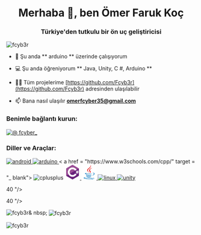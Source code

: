 <h1 align = "center"> Merhaba 👋, ben Ömer Faruk Koç </h1>
<h3 align = "center"> Türkiye'den tutkulu bir ön uç geliştiricisi </h3>

<p align = "left"> <img src = "https://komarev.com/ghpvc/?username=fcyb3r&label=Profile%20views&color=0e75b6&style=flat" alt = "fcyb3r" /> </p>

- 🤞 Şu anda ** arduino ** üzerinde çalışıyorum

- 💻 Şu anda öğreniyorum ** Java, Unity, C #, Arduino **

- 👨‍💻 Tüm projelerime [https://github.com/Fcyb3r](https://github.com/Fcyb3r) adresinden ulaşılabilir

- 📫 Bana nasıl ulaşılır **omerfcyber35@gmail.com**

<h3 align = "left"> Benimle bağlantı kurun: </h3>
<p align = "left">
<a href="https://twitter.com/@fcyber_" target="blank"> <img align = "center" src = "https://cdn.jsdelivr.net/npm/simple-icons@3.0. 1 / icons / twitter.svg "alt =" @ fcyber_ "height =" 30 "width =" 40 "/> </a>
</p>

<h3 align =" left "> Diller ve Araçlar: </h3>
<p align = "left"> <a href="https://developer.android.com" target="_blank"> <img src = "https://raw.githubusercontent.com/devicons/devicon/master/ simgeler / android / android-original-wordmark.svg "alt =" android "width =" 40 "height =" 40 "/> </a> <a href =" https://www.arduino.cc/ "hedef = "_ blank"> <img src = "https://cdn.worldvectorlogo.com/logos/arduino-1.svg" alt = "arduino" width = "40" height = "40" /> </a> < a href = "https://www.w3schools.com/cpp/" target = "_ blank"> <img src = "https://raw.githubusercontent.com/devicons/devicon/master/icons/cplusplus/cplusplus- original.svg "alt = "cplusplus" width = "40" height = "40" /> </a> <a href="https://www.w3schools.com/cs/" target="_blank"> <img src = " https://raw.githubusercontent.com/devicons/devicon/master/icons/csharp/csharp-original.svg "alt =" csharp "width =" 40 "height =" 40 "/> </a> <a href = "https://www.java.com" target = "_ blank"> <img src = "https://raw.githubusercontent.com/devicons/devicon/master/icons/java/java-original.svg" alt = "java" width = "40" height = "40" /> </a> <a href="https://www.linux.org/" target="_blank"> <img src = "https: / /çiğ.githubusercontent.com/devicons/devicon/master/icons/linux/linux-original.svg "alt =" linux "width =" 40 "height =" 40 "/> </a> <a href =" https: // unity.com/ "target =" _ blank "> <img src =" https://www.vectorlogo.zone/logos/unity3d/unity3d-icon.svg "alt =" unity "width =" 40 "height =" 40 "/> </a> </p>40 "/> </a> </p>40 "/> </a> </p>

<p> <img align = "left" src = "https://github-readme-stats.vercel.app/api/top-langs?username=fcyb3r&show_icons=true&locale=en&layout=compact" alt = "fcyb3r" /> </p>

<p> & nbsp; <img align = "center" src = "https://github-readme-stats.vercel.app/api?username=fcyb3r&show_icons=true&locale=en" alt = "fcyb3r" /> </p>

<p> <img align = "center" src = "https://github-readme-streak-stats.herokuapp.com/?user=fcyb3r&" alt = "fcyb3r" /> </p>
